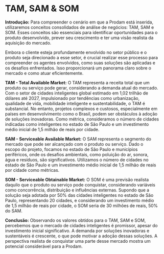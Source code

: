 # TAM, SAM & SOM

**Introdução:**
Para compreender o cenário em que a Prodam está inserida, utilizaremos conceitos consolidados de análise de negócios: TAM, SAM e SOM. Esses conceitos são essenciais para identificar oportunidades para o produto desenvolvido, prever seu crescimento e ter uma visão realista da aquisição do mercado.

Embora o cliente esteja profundamente envolvido no setor público e o produto seja direcionado a esse setor, é crucial realizar esse processo para compreender os agentes envolvidos, como suas soluções são aplicadas e os desafios enfrentados. Isso proporcionará um panorama claro sobre o mercado e como atuar eficientemente.

**TAM - Total Available Market:**
O TAM representa a receita total que um produto ou serviço pode gerar, considerando a demanda atual do mercado. Com o setor de cidades inteligentes global estimado em 1,02 trilhão de dólares até 2027, impulsionado por tendências como urbanização, qualidade de vida, mobilidade inteligente e sustentabilidade, o TAM é substancial. No entanto, projetos complexos e custosos, especialmente em países em desenvolvimento como o Brasil, podem ser obstáculos à adoção de soluções inovadoras. Como métrica, consideramos o número de cidades indicadas como inteligentes no estado de São Paulo e um investimento médio inicial de 1,5 milhão de reais por cidade.

**SAM - Serviceable Available Market:**
O SAM representa o segmento do mercado que pode ser alcançado com o produto ou serviço. Dado o escopo do projeto, focamos no estado de São Paulo e municípios periféricos, onde os desafios ambientais, como poluição do ar, sonora, água e resíduos, são significativos. Utilizamos o número de cidades no estado de São Paulo e um investimento médio inicial de 1,5 milhão de reais por cidade como métricas.

**SOM - Serviceable Obtainable Market:**
O SOM é uma previsão realista daquilo que o produto ou serviço pode conquistar, considerando variáveis como concorrência, distribuição e influências externas. Supondo que a solução seja adotada por 50% das cidades inteligentes no estado de São Paulo, representando 20 cidades, e considerando um investimento médio de 1,5 milhão de reais por cidade, o SOM seria de 30 milhões de reais, 50% do SAM.

**Conclusão:**
Observando os valores obtidos para o TAM, SAM e SOM, percebemos que o mercado de cidades inteligentes é promissor, apesar do investimento inicial significativo. A demanda por soluções inovadoras e sustentáveis é crescente, o que pode motivar a adoção dessas soluções. A perspectiva realista de conquistar uma parte desse mercado mostra um potencial considerável para a Prodam.


